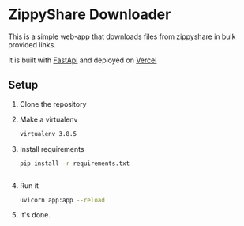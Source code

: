 # ZippyShare Downloader

This is a simple web-app that downloads files from zippyshare in bulk provided links.

It is built with [FastApi](https://fastapi.tiangolo.com/) and deployed on [Vercel](https://vercel.com/)

## Setup

1. Clone the repository
2. Make a virtualenv

    ```sh
    virtualenv 3.8.5
    ```

3. Install requirements

    ```sh
    pip install -r requirements.txt
    ```

    ```

4. Run it

    ```sh
    uvicorn app:app --reload
    ```

5. It's done.
